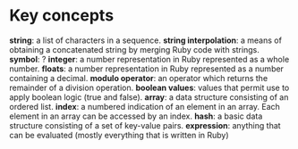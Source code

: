 # Key concepts #
__string__:  a list of characters in a sequence.
__string interpolation__:  a means of obtaining a concatenated string by merging Ruby code with strings.
__symbol__:  ?
__integer__: a number representation in Ruby represented as a whole number.
__floats__:  a number representation in Ruby represented as a number containing a decimal. 
__modulo operator__:  an operator which returns the remainder of a division operation. 
__boolean values__:  values that permit use to apply boolean logic (true and false).
__array__:  a data structure consisting of an ordered list.
__index__: a numbered indication of an element in an array.  Each element in an array can be accessed by an index.
__hash__: a basic data structure consisting of a set of key-value pairs.
__expression__: anything that can be evaluated (mostly everything that is written in Ruby)

